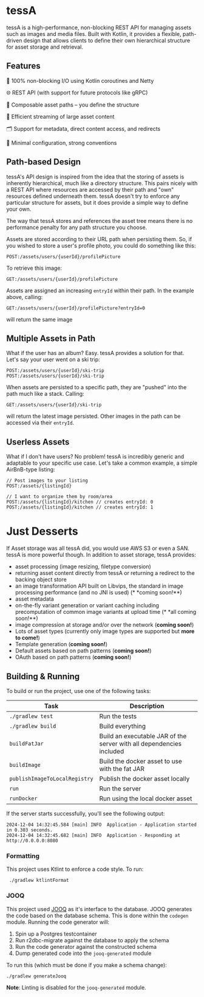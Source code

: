 # tessA

tessA is a high-performance, non-blocking REST API for managing assets such as images and media files.
Built with Kotlin, it provides a flexible, path-driven design that allows clients to define their own hierarchical
structure for asset storage and retrieval.

## Features

🚀 100% non-blocking I/O using Kotlin coroutines and Netty

🌐 REST API (with support for future protocols like gRPC)

🧩 Composable asset paths – you define the structure

🎯 Efficient streaming of large asset content

🗂️ Support for metadata, direct content access, and redirects

🧼 Minimal configuration, strong conventions

## Path-based Design

tessA's API design is inspired from the idea that the storing of assets is inherently hierarchical, much like a
directory structure. This pairs nicely with a REST API where resources are accessed by their path and "own" resources
defined underneath them. tessA doesn't try to enforce any particular structure for assets, but it does provide a
simple way to define your own.

The way that tessA stores and references the asset tree means there is no performance penalty for any path structure you
choose.

Assets are stored according to their URL path when persisting them. So, if you wished to store a user's profile photo,
you could do
something like this:

```
POST:/assets/users/{userId}/profilePicture
```

To retrieve this image:

```
GET:/assets/users/{userId}/profilePicture
```

Assets are assigned an increasing `entryId` within their path. In the example above, calling:

```
GET:/assets/users/{userId}/profilePicture?entryId=0
```

will return the same image

## Multiple Assets in Path

What if the user has an album? Easy. tessA provides a solution for that. Let's say your user went on a ski trip:

```
POST:/assets/users/{userId}/ski-trip
POST:/assets/users/{userId}/ski-trip
```

When assets are persisted to a specific path, they are "pushed" into the path much like a stack. Calling:

```
GET:/assets/users/{userId}/ski-trip
```

will return the latest image persisted. Other images in the path can be accessed via their `entryId`.

## Userless Assets

What if I don't have users? No problem! tessA is incredibly generic and adaptable to your specific use case. Let's take
a
common example, a simple AirBnB-type listing:

```
// Post images to your listing
POST:/assets/{listingId}

// I want to organize them by room/area
POST:/assets/{listingId}/kitchen // creates entryId: 0
POST:/assets/{listingId}/kitchen // creates entryId: 1
```

# Just Desserts

If Asset storage was all tessA did, you would use AWS S3 or even a SAN. tessA is more powerful though. In addition to
asset storage,
tessA provides:

- asset processing (image resizing, filetype conversion)
- returning asset content directly from tessA or returning a redirect to the backing object store
- an image transformation API built on Libvips, the standard in image processing performance (and no JNI is used) (*
  *coming soon!**)
- asset metadata
- on-the-fly variant generation or variant caching including precomputation of common image variants at upload time (*
  *all coming soon!**)
- image compression at storage and/or over the network (**coming soon!**)
- Lots of asset types (currently only image types are supported but **more to come!**)
- Template generation (**coming soon!**)
- Default assets based on path patterns (**coming soon!**)
- OAuth based on path patterns (**coming soon!**)

## Building & Running

To build or run the project, use one of the following tasks:

| Task                          | Description                                                          |
|-------------------------------|----------------------------------------------------------------------|
| `./gradlew test`              | Run the tests                                                        |
| `./gradlew build`             | Build everything                                                     |
| `buildFatJar`                 | Build an executable JAR of the server with all dependencies included |
| `buildImage`                  | Build the docker asset to use with the fat JAR                       |
| `publishImageToLocalRegistry` | Publish the docker asset locally                                     |
| `run`                         | Run the server                                                       |
| `runDocker`                   | Run using the local docker asset                                     |

If the server starts successfully, you'll see the following output:

```
2024-12-04 14:32:45.584 [main] INFO  Application - Application started in 0.303 seconds.
2024-12-04 14:32:45.682 [main] INFO  Application - Responding at http://0.0.0.0:8080
```

### Formatting

This project uses Ktlint to enforce a code style. To run:

```shell
 ./gradlew ktlintFormat
```

### JOOQ
This project used [JOOQ](https://www.jooq.org/) as it's interface to the database. JOOQ generates the code based on the database schema.
This is done within the `codegen` module. Running the code generator will:
1. Spin up a Postgres testcontainer
2. Run r2dbc-migrate against the database to apply the schema
3. Run the code generator against the constructed schema
4. Dump generated code into the `jooq-generated` module

To run this (which must be done if you make a schema change):

```shell
./gradlew generateJooq
```
**Note**: Linting is disabled for the `jooq-generated` module.

